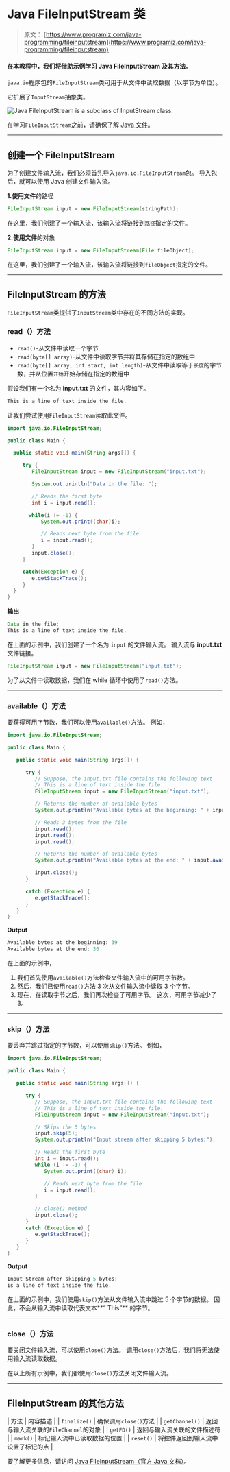 # Java FileInputStream 类

> 原文： [https://www.programiz.com/java-programming/fileinputstream](https://www.programiz.com/java-programming/fileinputstream)

#### 在本教程中，我们将借助示例学习 Java FileInputStream 及其方法。

`java.io`程序包的`FileInputStream`类可用于从文件中读取数据（以字节为单位）。

它扩展了`InputStream`抽象类。

![Java FileInputStream is a subclass of InputStream class.](img/7b68cf719f5c46664e8585a7ef5f31a9.png "Java FileInputStream Class")

在学习`FileInputStream`之前，请确保了解 [Java 文件](/java-programming/file "Java Files")。

* * *

## 创建一个 FileInputStream

为了创建文件输入流，我们必须首先导入`java.io.FileInputStream`包。 导入包后，就可以使用 Java 创建文件输入流。

**1.使用文件**的路径

```java
FileInputStream input = new FileInputStream(stringPath); 
```

在这里，我们创建了一个输入流，该输入流将链接到`路径`指定的文件。

**2.使用文件**的对象

```java
FileInputStream input = new FileInputStream(File fileObject); 
```

在这里，我们创建了一个输入流，该输入流将链接到`fileObject`指定的文件。

* * *

## FileInputStream 的方法

`FileInputStream`类提供了`InputStream`类中存在的不同方法的实现。

### read（）方法

*   `read()`-从文件中读取一个字节
*   `read(byte[] array)`-从文件中读取字节并将其存储在指定的数组中
*   `read(byte[] array, int start, int length)`-从文件中读取等于`长度`的字节数，并从位置`开始`开始存储在指定的数组中

假设我们有一个名为 **input.txt** 的文件，其内容如下。

```java
This is a line of text inside the file. 
```

让我们尝试使用`FileInputStream`读取此文件。

```java
import java.io.FileInputStream;

public class Main {

  public static void main(String args[]) {

     try {
        FileInputStream input = new FileInputStream("input.txt");

        System.out.println("Data in the file: ");

        // Reads the first byte
        int i = input.read();

       while(i != -1) {
           System.out.print((char)i);

           // Reads next byte from the file
           i = input.read();
        }
        input.close();
     }

     catch(Exception e) {
        e.getStackTrace();
     }
  }
} 
```

**输出**

```java
Data in the file:
This is a line of text inside the file. 
```

在上面的示例中，我们创建了一个名为 `input` 的文件输入流。 输入流与 **input.txt** 文件链接。

```java
FileInputStream input = new FileInputStream("input.txt"); 
```

为了从文件中读取数据，我们在 while 循环中使用了`read()`方法。

* * *

### available（）方法

要获得可用字节数，我们可以使用`available()`方法。 例如，

```java
import java.io.FileInputStream;

public class Main {

   public static void main(String args[]) {

      try {
         // Suppose, the input.txt file contains the following text
         // This is a line of text inside the file.
         FileInputStream input = new FileInputStream("input.txt");

         // Returns the number of available bytes
         System.out.println("Available bytes at the beginning: " + input.available());

         // Reads 3 bytes from the file
         input.read();
         input.read();
         input.read();

         // Returns the number of available bytes
         System.out.println("Available bytes at the end: " + input.available());

         input.close();
      }

      catch (Exception e) {
         e.getStackTrace();
      }
   }
} 
```

**Output**

```java
Available bytes at the beginning: 39
Available bytes at the end: 36 
```

在上面的示例中，

1.  我们首先使用`available()`方法检查文件输入流中的可用字节数。
2.  然后，我们已使用`read()`方法 3 次从文件输入流中读取 3 个字节。
3.  现在，在读取字节之后，我们再次检查了可用字节。 这次，可用字节减少了 3。

* * *

### skip（）方法

要丢弃并跳过指定的字节数，可以使用`skip()`方法。 例如，

```java
import java.io.FileInputStream;

public class Main {

   public static void main(String args[]) {

      try {
         // Suppose, the input.txt file contains the following text
         // This is a line of text inside the file.
         FileInputStream input = new FileInputStream("input.txt");

         // Skips the 5 bytes
         input.skip(5);
         System.out.println("Input stream after skipping 5 bytes:");

         // Reads the first byte
         int i = input.read();
         while (i != -1) {
            System.out.print((char) i);

            // Reads next byte from the file
            i = input.read();
         }

         // close() method
         input.close();
      }
      catch (Exception e) {
         e.getStackTrace();
      }
   }
} 
```

**Output**

```java
Input Stream after skipping 5 bytes:
is a line of text inside the file. 
```

在上面的示例中，我们使用`skip()`方法从文件输入流中跳过 5 个字节的数据。 因此，不会从输入流中读取代表文本**“ This”** 的字节。

* * *

### close（）方法

要关闭文件输入流，可以使用`close()`方法。 调用`close()`方法后，我们将无法使用输入流读取数据。

在以上所有示例中，我们都使用`close()`方法关闭文件输入流。

* * *

## FileInputStream 的其他方法

| 方法 | 内容描述 |
| `finalize()` | 确保调用`close()`方法 |
| `getChannel()` | 返回与输入流关联的`FileChannel`的对象 |
| `getFD()` | 返回与输入流关联的文件描述符 |
| `mark()` | 标记输入流中已读取数据的位置 |
| `reset()` | 将控件返回到输入流中设置了标记的点 |

要了解更多信息，请访问 [Java FileInputStream（官方 Java 文档）](https://docs.oracle.com/javase/7/docs/api/java/io/FileInputStream.html "Java FileInputStream (official Java documentation)")。
